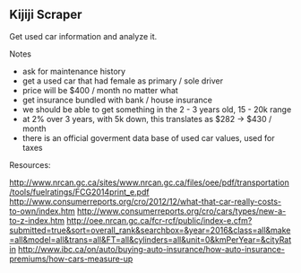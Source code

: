 ## Kijiji Scraper

Get used car information and analyze it.

Notes

- ask for maintenance history
- get a used car that had female as primary / sole driver
- price will be $400 / month no matter what
- get insurance bundled with bank / house insurance
- we should be able to get something in the 2 - 3 years old, 15 - 20k range
- at 2% over 3 years, with 5k down, this translates as $282 -> $430 / month
- there is an official goverment data base of used car values, used for taxes



Resources:

http://www.nrcan.gc.ca/sites/www.nrcan.gc.ca/files/oee/pdf/transportation/tools/fuelratings/FCG2014print_e.pdf
http://www.consumerreports.org/cro/2012/12/what-that-car-really-costs-to-own/index.htm
http://www.consumerreports.org/cro/cars/types/new-a-to-z-index.htm
http://oee.nrcan.gc.ca/fcr-rcf/public/index-e.cfm?submitted=true&sort=overall_rank&searchbox=&year=2016&class=all&make=all&model=all&trans=all&FT=all&cylinders=all&unit=0&kmPerYear=&cityRatin
http://www.ibc.ca/on/auto/buying-auto-insurance/how-auto-insurance-premiums/how-cars-measure-up
